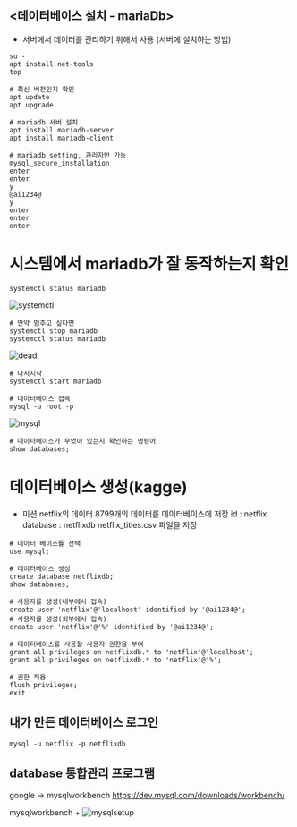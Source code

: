 ## <데이터베이스 설치 - mariaDb>
- 서버에서 데이터를 관리하기 위해서 사용 (서버에 설치하는 방법)

```
su -
apt install net-tools 
top 
```

```
# 최신 버전인지 확인
apt update
apt upgrade

# mariadb 서버 설치
apt install mariadb-server
apt install mariadb-client

# mariadb setting, 관리자만 가능
mysql_secure_installation
enter
enter
y
@ai1234@
y
enter
enter
enter
```

# 시스템에서 mariadb가 잘 동작하는지 확인
```
systemctl status mariadb 
```
![systemctl]()

```
# 만약 멈추고 싶다면 
systemctl stop mariadb
systemctl status mariadb 
```
![dead]()

```
# 다시시작
systemctl start mariadb
```

```
# 데이터베이스 접속
mysql -u root -p
```
![mysql]()

```
# 데이터베이스가 무엇이 있는지 확인하는 명령어
show databases;
```

# 데이터베이스 생성(kagge)
* 미션
netflix의 데이터 8799개의 데이터를 데이터베이스에 저장
id : netflix
database : netflixdb
netflix_titles.csv 파일을 저장

```
# 데이터 베이스를 선택
use mysql;

# 데이터베이스 생성
create database netflixdb;
show databases;

# 사용자를 생성(내부에서 접속)
create user 'netflix'@'localhost' identified by '@ai1234@';
# 사용자를 생성(외부에서 접속)
create user 'netflix'@'%' identified by '@ai1234@';

# 데이터베이스를 사용할 사용자 권한을 부여
grant all privileges on netflixdb.* to 'netflix'@'localhost';
grant all privileges on netflixdb.* to 'netflix'@'%';

# 권한 적용
flush privileges;
exit
```

## 내가 만든 데이터베이스 로그인
```
mysql -u netflix -p netflixdb
```

## database 통합관리 프로그램
google -> mysqlworkbench
https://dev.mysql.com/downloads/workbench/

mysqlworkbench
+
![mysqlsetup]()

